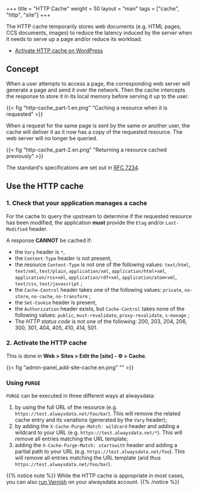 +++
title = "HTTP Cache"
weight = 50
layout = "man"
tags = ["cache", "http", "site"]
+++

The HTTP cache temporarily stores web documents (e.g. HTML pages, CCS documents, images) to reduce the latency induced by the server when it needs to serve up a page and/or reduce its workload.

- [Activate HTTP cache on WordPress](sites/activate-http-cache-on-wordpress)

## Concept

When a user attempts to access a page, the corresponding web server will generate a page and send it over the network. Then the cache intercepts the response to store it in its local memory before serving it up to the user.

{{< fig "http-cache_part-1.en.png" "Caching a resource when it is requested" >}}

When a request for the same page is sent by the same or another user, the cache will deliver it as it now has a copy of the requested resource. The web server will no longer be queried.

{{< fig "http-cache_part-2.en.png" "Returning a resource cached previously" >}}

The standard's specifications are set out in [RFC 7234](https://tools.ietf.org/html/rfc7234).

## Use the HTTP cache

### 1. Check that your application manages a cache

For the cache to query the upstream to determine if the requested resource has been modified, the application **must** provide the `Etag` and/or `Last-Modified` header.

A response **CANNOT** be cached if:
- the `Vary` header is `*`,
- the `Content-Type` header is not present,
- the resource `Content-Type` is not one of the following values:  `text/html`, `text/xml`, `text/plain`, `application/xml`, `application/html+xml`, `application/rss+xml`, `application/rdf+xml`, `application/atom+xml`, `text/css`, `text/javascript` ;
- the `Cache-Control` header takes one of the following values: `private`, `no-store`, `no-cache`, `no-transform` ;
- the `Set-Cookie` header is present,
- the `Authorization` header exists, but `Cache-Control` takes none of the following values: `public`, `must-revalidate`, `proxy-revalidate`, `s-maxage` ;
- The *HTTP status code* is not one of the following: 200, 203, 204, 206, 300, 301, 404, 405, 410, 414, 501.

### 2. Activate the HTTP cache

This is done in **Web > Sites > Edit the [site] - ⚙️ > Cache**.

{{< fig "admin-panel_add-site-cache.en.png" "" >}}

### Using `PURGE`

`PURGE` can be executed in three different ways at alwaysdata:

1. by using the full URL of the resource (e.g. `https://test.alwaysdata.net/foo/bar`). This will remove the related cache entry and its variations (generated by the `Vary` header);
2. by adding the `X-Cache-Purge-Match: wildcard` header and adding a wildcard to your URL (e.g. `https://test.alwaysdata.net/*`). This will remove all entries matching the URL template;
3. adding the `X-Cache-Purge-Match: startswith` header and adding a partial path to your URL (e.g. `https://test.alwaysdata.net/foo`). This will remove all entries matching the URL template (and thus `https://test.alwaysdata.net/foo/bar`).

{{% notice note %}}
While the HTTP cache is appropriate in most cases, you can also [run Varnish](sites/user-program) on your alwaysdata account.
{{% /notice %}}
